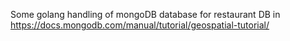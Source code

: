 Some golang handling of mongoDB database for
restaurant DB in https://docs.mongodb.com/manual/tutorial/geospatial-tutorial/